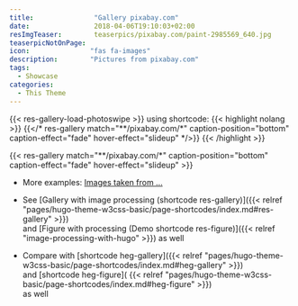```yaml
---
title:               "Gallery pixabay.com"
date:                2018-04-06T19:10:03+02:00
resImgTeaser:        teaserpics/pixabay.com/paint-2985569_640.jpg
teaserpicNotOnPage:
icon:               "fas fa-images"
description:        "Pictures from pixabay.com"
tags:
  - Showcase
categories:
  - This Theme
---
```



{{< res-gallery-load-photoswipe >}}
using shortcode: 
{{< highlight nolang >}}
{{</* res-gallery match="**/pixabay.com/*" caption-position="bottom" caption-effect="fade" hover-effect="slideup" */>}} 
{{< /highlight  >}}

{{< res-gallery match="**/pixabay.com/*" caption-position="bottom" caption-effect="fade" hover-effect="slideup" >}} 

* More examples: [Images taken from ...](../../hugo-theme-w3css-basic/images-taken-from/)

* See [Gallery with image processing (shortcode res-gallery)]({{< relref "pages/hugo-theme-w3css-basic/page-shortcodes/index.md#res-gallery" >}})  
  and [Figure with processing (Demo shortcode res-figure)]({{< relref "image-processing-with-hugo" >}}) as well

* Compare with [shortcode heg-gallery]({{< relref "pages/hugo-theme-w3css-basic/page-shortcodes/index.md#heg-gallery" >}})  
  and [shortcode heg-figure]( {{< relref "pages/hugo-theme-w3css-basic/page-shortcodes/index.md#heg-figure" >}})   
  as well
